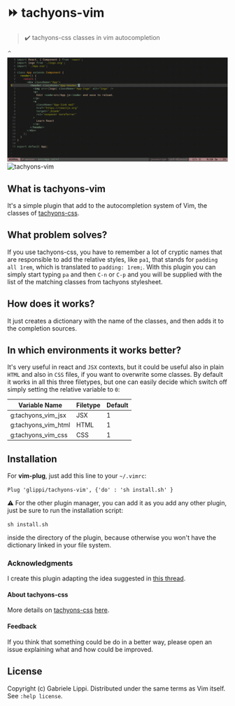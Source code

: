 # :fast_forward: tachyons-vim

> :heavy_check_mark: tachyons-css classes in vim autocompletion

΅![tachyons-vim](https://github.com/glippi/tachyons-vim/blob/master/tachyons-vim.gif)
![tachyons-vim](https://media.giphy.com/media/2yuOrxWrcZOirVoAEE/giphy.gif)

## What is tachyons-vim
It's a simple plugin that add to the autocompletion system of Vim, the classes of [tachyons-css](https://github.com/tachyons-css/tachyons).

## What problem solves?
If you use tachyons-css, you have to remember a lot of cryptic names that are responsible to add the relative styles, like `pa1`, that stands for `padding all 1rem`, which is translated to `padding: 1rem;`.
With this plugin you can simply start typing `pa` and then `C-n` or `C-p` and you will be supplied with the list of the matching classes from tachyons stylesheet.

## How does it works?
It just creates a dictionary with the name of the classes, and then adds it to the completion sources.

## In which environments it works better?
It's very useful in react and `JSX` contexts, but it could be useful also in plain `HTML` and also in `CSS` files, if you want to overwrite some classes.
By default it works in all this three filetypes, but one can easily decide which switch off simply setting the relative variable to `0`:

| Variable Name | Filetype | Default |
| ------------- | -------- | ------- |
| g:tachyons_vim_jsx  | JSX | 1 |
| g:tachyons_vim_html | HTML | 1 |
| g:tachyons_vim_css  | CSS | 1 |

## Installation
For **vim-plug**, just add this line to your `~/.vimrc`:

`Plug 'glippi/tachyons-vim', {'do' : 'sh install.sh' }`

:warning: For the other plugin manager, you can add it as you add any other plugin, just be sure to run the installation script:

`sh install.sh`

inside the directory of the plugin, because otherwise you won't have the dictionary linked in your file system.

### Acknowledgments
I create this plugin adapting the idea suggested in [this thread](https://vi.stackexchange.com/questions/4584/how-to-create-my-own-autocomplete-function).

#### About tachyons-css
More details on [tachyons-css](https://github.com/tachyons-css/tachyons) [here](https://tachyons.io/).

#### Feedback
If you think that something could be do in a better way, please open an issue explaining what and how could be improved.

## License
Copyright (c) Gabriele Lippi. Distributed under the same terms as Vim itself. See `:help license`.

